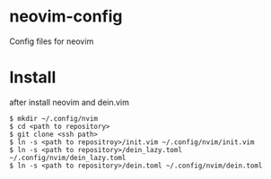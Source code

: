 # neovim-config
Config files for neovim

# Install
after install neovim and dein.vim
```
$ mkdir ~/.config/nvim
$ cd <path to repository>
$ git clone <ssh path>
$ ln -s <path to repositroy>/init.vim ~/.config/nvim/init.vim
$ ln -s <path to repository>/dein_lazy.toml ~/.config/nvim/dein_lazy.toml
$ ln -s <path to repository>/dein.toml ~/.config/nvim/dein.toml
```
